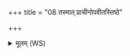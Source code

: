 +++
title = "08 तस्मात् प्राचीनोपवीतस्तिष्ठे"

+++
<details><summary>मूलम् (WS)</summary>

तस्मात् प्राचीनोपवीतस्तिष्ठे प्रजापते ऽनु मा बुध्यस्वेति ॥ ९ ॥
</details>